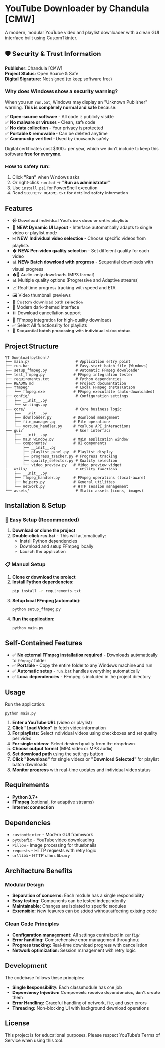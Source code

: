# YouTube Downloader by Chandula [CMW]

A modern, modular YouTube video and playlist downloader with a clean GUI interface built using CustomTkinter.

## 🛡️ Security & Trust Information

**Publisher:** Chandula [CMW]  
**Project Status:** Open Source & Safe  
**Digital Signature:** Not signed (to keep software free)

### Why does Windows show a security warning?
When you run `run.bat`, Windows may display an "Unknown Publisher" warning. **This is completely normal and safe** because:

✅ **Open-source software** - All code is publicly visible  
✅ **No malware or viruses** - Clean, safe code  
✅ **No data collection** - Your privacy is protected  
✅ **Portable & removable** - Can be deleted anytime  
✅ **Community verified** - Used by thousands safely  

Digital certificates cost $300+ per year, which we don't include to keep this software **free for everyone**.

### How to safely run:
1. Click **"Run"** when Windows asks
2. Or right-click `run.bat` → **"Run as administrator"**
3. Use `install.ps1` for PowerShell execution
4. Read `SECURITY_README.txt` for detailed safety information

## Features

- 📹 Download individual YouTube videos or entire playlists
- 🎨 **NEW: Dynamic UI Layout** - Interface automatically adapts to single video or playlist mode
- ☑️ **NEW: Individual video selection** - Choose specific videos from playlists
- � **NEW: Per-video quality selection** - Set different quality for each video
- 📊 **NEW: Batch download with progress** - Sequential downloads with visual progress
- �🎵 Audio-only downloads (MP3 format)
- 📊 Multiple quality options (Progressive and Adaptive streams)
- 📈 Real-time progress tracking with speed and ETA
- 🖼️ Video thumbnail previews
- 📂 Custom download path selection
- 🎨 Modern dark-themed interface
- ⏸️ Download cancellation support
- 🔧 FFmpeg integration for high-quality downloads
- ✅ Select All functionality for playlists
- 🔄 Sequential batch processing with individual video status

## Project Structure

```
YT Download[python]/
├── main.py                     # Application entry point
├── run.bat                     # Easy-start batch file (Windows)
├── setup_ffmpeg.py             # Automatic FFmpeg downloader
├── test_ffmpeg.py             # FFmpeg integration tester
├── requirements.txt            # Python dependencies
├── README.md                   # Project documentation
├── ffmpeg/                     # Local FFmpeg installation
│   └── ffmpeg.exe             # FFmpeg executable (auto-downloaded)
├── config/                     # Configuration settings
│   ├── __init__.py
│   └── settings.py
├── core/                       # Core business logic
│   ├── __init__.py
│   ├── downloader.py          # Download management
│   ├── file_manager.py        # File operations
│   └── youtube_handler.py     # YouTube API interactions
├── gui/                        # User interface
│   ├── __init__.py
│   ├── main_window.py         # Main application window
│   └── components/            # UI components
│       ├── __init__.py
│       ├── playlist_panel.py  # Playlist display
│       ├── progress_tracker.py # Progress tracking
│       ├── quality_selector.py # Quality selection
│       └── video_preview.py   # Video preview widget
├── utils/                      # Utility functions
│   ├── __init__.py
│   ├── ffmpeg_handler.py      # FFmpeg operations (local-aware)
│   ├── helpers.py             # General utilities
│   └── network.py             # HTTP session management
└── assets/                     # Static assets (icons, images)
```

## Installation & Setup

### 🚀 **Easy Setup (Recommended)**
1. **Download or clone the project**
2. **Double-click `run.bat`** - This will automatically:
   - Install Python dependencies
   - Download and setup FFmpeg locally
   - Launch the application

### 📋 **Manual Setup**
1. **Clone or download the project**
2. **Install Python dependencies:**
   ```bash
   pip install -r requirements.txt
   ```
3. **Setup local FFmpeg (automatic):**
   ```bash
   python setup_ffmpeg.py
   ```
4. **Run the application:**
   ```bash
   python main.py
   ```

## Self-Contained Features

- ✅ **No external FFmpeg installation required** - Downloads automatically to `ffmpeg/` folder
- ✅ **Portable** - Copy the entire folder to any Windows machine and run
- ✅ **Automatic setup** - `run.bat` handles everything automatically
- ✅ **Local dependencies** - FFmpeg is included in the project directory

## Usage

Run the application:
```bash
python main.py
```

1. **Enter a YouTube URL** (video or playlist)
2. **Click "Load Video"** to fetch video information
3. **For playlists:** Select individual videos using checkboxes and set quality per video
4. **For single videos:** Select desired quality from the dropdown
5. **Choose output format** (MP4 video or MP3 audio)
6. **Set download path** using the settings button
7. **Click "Download"** for single videos or **"Download Selected"** for playlist batch downloads
8. **Monitor progress** with real-time updates and individual video status

## Requirements

- **Python 3.7+**
- **FFmpeg** (optional, for adaptive streams)
- **Internet connection**

## Dependencies

- `customtkinter` - Modern GUI framework
- `pytubefix` - YouTube video downloading
- `Pillow` - Image processing for thumbnails
- `requests` - HTTP requests with retry logic
- `urllib3` - HTTP client library

## Architecture Benefits

### Modular Design
- **Separation of concerns:** Each module has a single responsibility
- **Easy testing:** Components can be tested independently
- **Maintainable:** Changes are isolated to specific modules
- **Extensible:** New features can be added without affecting existing code

### Clean Code Principles
- **Configuration management:** All settings centralized in `config/`
- **Error handling:** Comprehensive error management throughout
- **Progress tracking:** Real-time download progress with cancellation
- **Network optimization:** Session management with retry logic

## Development

The codebase follows these principles:
- **Single Responsibility:** Each class/module has one job
- **Dependency Injection:** Components receive dependencies, don't create them
- **Error Handling:** Graceful handling of network, file, and user errors
- **Threading:** Non-blocking UI with background download operations

## License

This project is for educational purposes. Please respect YouTube's Terms of Service when using this tool.